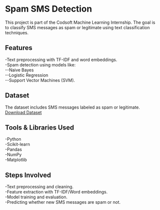 # Spam SMS Detection
This project is part of the Codsoft Machine Learning Internship. The goal is to classify SMS messages as spam or legitimate using text classification techniques.

## Features

-Text preprocessing with TF-IDF and word embeddings.<br>
-Spam detection using models like:<br>
--Naive Bayes<br>
--Logistic Regression<br>
--Support Vector Machines (SVM).<br>
## Dataset

The dataset includes SMS messages labeled as spam or legitimate.
[Download Dataset](https://www.kaggle.com/datasets/uciml/sms-spam-collection-dataset)

## Tools & Libraries Used

-Python<br>
-Scikit-learn<br>
-Pandas<br>
-NumPy<br>
-Matplotlib<br>
## Steps Involved

-Text preprocessing and cleaning.<br>
-Feature extraction with TF-IDF/Word embeddings.<br>
-Model training and evaluation.<br>
-Predicting whether new SMS messages are spam or not.<br>
